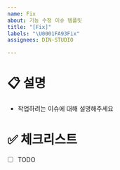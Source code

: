 ```yaml
---
name: Fix
about: 기능 수정 이슈 템플릿
title: "[Fix]"
labels: "\U0001FA93Fix"
assignees: DIN-STUDIO

---
```


# 📋 설명
- 작업하려는 이슈에 대해 설명해주세요

# ✅ 체크리스트
- [ ] TODO
